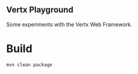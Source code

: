 Vertx Playground
---

Some experiments with the Vertx Web Framework.

# Build
```
mvn clean package
```